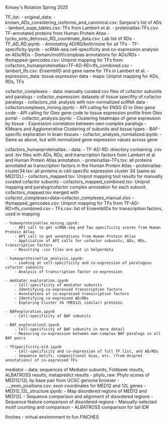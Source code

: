 Kinsey's Rotation Spring 2025


TF_list:
    - original_data:
        - known_ADs_considering_isoforms_and_canonical.csv: Sanjana's list of ADs 
        - lambert_supp_tables.csv: TFs from Lambert et al.
        - proteinatlas-TFs.csv: TF-annotated proteins from Human Protein Atlas
        - tycko_soto_delrosso_RD_coordinate_data.csv: Lab list of RDs
    - TF_AD_RD.ipynb:
        - Annotating AD/RD/both/none for all TFs
    -   TF-specificity.ipynb:
        - scRNA-seq cell-specificity and co-expression analysis on ADs/RDs
        - Domain/motif/compbias annotations for ADs/RDs
    - tfsmapped-gencodes.csv: Uniprot mapping for TFs from cofactors_humanproteinatlas>TF-AD-RD>tfs_combined.csv
    - lambert_tfs.csv: EnsemblID and gene name for TFs in Lambert et al.
    - expression_data: tissue expression data 
    - maps: Uniprot mapping for ADs, RDs, TFs

cofactor_complexes: 
    - data: manually curated csv files of cofactor subunits and paralogs
    - cofactor_expression: datasets of tissue specifity of cofactor paralogs
    - cofactors_old: analysis with non-normalized scRNA data
    - cofactorcomplexes_mining.ipynb: 
        - API calling for ENSG ID to Gtex gene code
        - API calling for Gtex gene code to tissue expression profile from Gtex portal
    - cofactor_analysis.ipynb: 
        - Clustering heatmaps of gene expression by tissue
        - Expression correlation between own-complex paralogs
        - KMeans and Agglomerative Clustering of subunits and tissue types
        - BAF-specific exploration in brain tissues
    - cofactor_analysis_normalized.ipynb:
        - Same as above, but with normalized gene expression values across gene

cofactors_humanproteinatlas:
    - data:
        - TF-AD-RD: directory containing .csv and .tsv files with ADs, RDs, and transcription factors from Lambert et al and Human Protein Atlas annotation.
        - proteinatlas-TFs.tsv: all proteins annotated as transcription factors in the Human Protein Atlas
        - proteinatlas-cluster34.tsv: all proteins in cell-specific expression cluster 34 (same as MED12L)
        - cofactors_mapped.tsv: Uniprot mapping tool results for manually curated cofactor subunits
        - cofactors_mapped_combined.tsv: Uniprot mapping and paralog/cofactor complex annotation for each subunit. cofactors_mapped.tsv merged with cofactor_complexes>data>cofactor_complexes_manual.xlsx
        - tfsmapped_gencodes.csv: Uniprot mapping for TFs from TF-AD-RD>tfs_combined.csv
        - TFs.csv: list of EnsemblIDs for transcription factors, used in mapping

    - humanproteinatlas_mining.ipynb: 
        - API call to get scRNA-seq and Tau specificity scores from Human Protein Atlas
        - API call to get annotations from Human Protein Atlas
        - Application of API calls for cofactor subunits, ADs, RDs, transcription factors
        - Resulting .csv files are put in helperdata

    - humanproteinatlas_analysis.ipynb:
        - Looking at cell-specificity and co-expression of paralogous cofactor subunits
        - Analysis of transcription factor co-expression

    - mediator_exploration.ipynb
        - Cell-specificity of mediator subunits
        - Identifying co-expressed transcription factors
        - Annotations of co-expressed transcription factors
        - Identifying co-expressed AD/RDs
        - Exploring Cluster 34 (MED12L similar) proteins

    - BAFexploration.ipynb
        - Cell-specificity of BAF subunits

    - BAF_exploration2.ipynb
        - Cell-specificity of BAF subunits in more detail
        - Measuring co-expression between own-complex BAF paralogs vs all BAF pairs 

    - TFspecificity-old.ipynb
        - Cell-specificity and co-expression of full TF list, and AD/RDs
        - Sequence motifs, compositional bias, etc. (from Uniprot annotations) of co-expressed TFs 

mediator
    - data: sequences of Mediator subunits, Foldseek results, ALBATROSS results, metapredict results
    - phylo_raw: Phylo scores of MED12/12L by base pair from UCSC genome browser 
    - ..._exon_positions.csv: exon coordinates for MED12 and 12L genes
    - MED12_12L_structure.ipynb:
        - Map disordered regions of MED12 and MED12L
        - Sequence comparison and alignment of disordered regions
        - Sequence feature comparison of disordered regions
        - Manually-selected motif counting and comparison 
        - ALBATROSS comparison for tail IDR

finches
    - virtual environment to fun FINCHES

